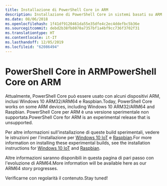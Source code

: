 ```yaml
---
title: Installazione di PowerShell Core in ARM
description: Installazione di PowerShell Core in sistemi basati su ARM
ms.date: 08/06/2018
ms.openlocfilehash: 1f41df9120461da55e35dfe4c2ec4ddefbc5b36e
ms.sourcegitcommit: debd2b38fb8070a7357bf1a4bf9cc736f3702f31
ms.translationtype: HT
ms.contentlocale: it-IT
ms.lasthandoff: 12/05/2019
ms.locfileid: "62086494"
---
```

# <a name="powershell-core-on-arm"></a><span data-ttu-id="5b398-103">PowerShell Core in ARM</span><span class="sxs-lookup"><span data-stu-id="5b398-103">PowerShell Core on ARM</span></span>

<span data-ttu-id="5b398-104">Attualmente, PowerShell Core può essere usato con alcuni dispositivi ARM, inclusi Windows 10 ARM32/ARM64 e Raspbian.</span><span class="sxs-lookup"><span data-stu-id="5b398-104">Today, PowerShell Core works on some ARM devices, including Windows 10 ARM32/ARM64 and Raspbian.</span></span>
<span data-ttu-id="5b398-105">PowerShell Core per ARM è una versione sperimentale non supportata.</span><span class="sxs-lookup"><span data-stu-id="5b398-105">PowerShell Core for ARM is an experimental release that is unsupported.</span></span>

<span data-ttu-id="5b398-106">Per altre informazioni sull'installazione di queste build sperimentali, vedere le istruzioni per l'installazione per [Windows 10 IoT](installing-powershell-core-on-windows.md#deploying-on-windows-iot) e [Raspbian](installing-powershell-core-on-linux.md#raspbian).</span><span class="sxs-lookup"><span data-stu-id="5b398-106">For more information on installing these experimental builds, see the installation instructions for [Windows 10 IoT](installing-powershell-core-on-windows.md#deploying-on-windows-iot) and [Raspbian](installing-powershell-core-on-linux.md#raspbian).</span></span>

<span data-ttu-id="5b398-107">Altre informazioni saranno disponibili in questa pagina di pari passo con l'evoluzione di ARM64.</span><span class="sxs-lookup"><span data-stu-id="5b398-107">More information will be available here as our ARM64 story progresses.</span></span>

<span data-ttu-id="5b398-108">Verificarne con regolarità il contenuto.</span><span class="sxs-lookup"><span data-stu-id="5b398-108">Stay tuned!</span></span>
